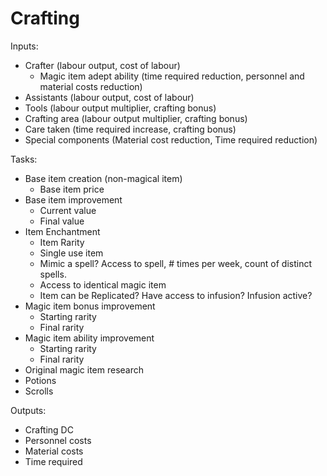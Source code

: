 # Crafting

Inputs: 
* Crafter (labour output, cost of labour)
  * Magic item adept ability (time required reduction, personnel and material costs reduction)
* Assistants (labour output, cost of labour)
* Tools (labour output multiplier, crafting bonus)
* Crafting area (labour output multiplier, crafting bonus)
* Care taken (time required increase, crafting bonus)
* Special components (Material cost reduction, Time required reduction)

Tasks:
* Base item creation (non-magical item)
  * Base item price
* Base item improvement
  * Current value
  * Final value
* Item Enchantment
  * Item Rarity
  * Single use item
  * Mimic a spell? Access to spell, # times per week, count of distinct spells.
  * Access to identical magic item
  * Item can be Replicated? Have access to infusion? Infusion active?
* Magic item bonus improvement
  * Starting rarity
  * Final rarity
* Magic item ability improvement
  * Starting rarity
  * Final rarity
* Original magic item research
* Potions
* Scrolls

Outputs:
* Crafting DC
* Personnel costs
* Material costs
* Time required
